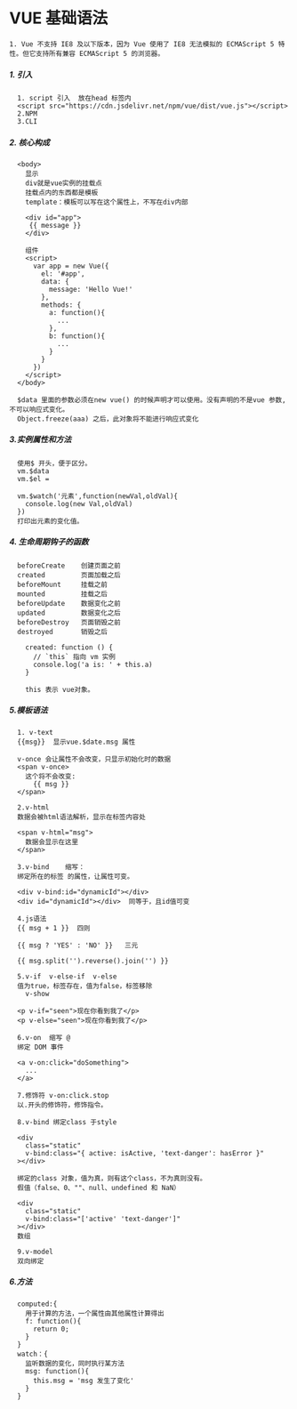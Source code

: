 # VUE 基础语法


    1. Vue 不支持 IE8 及以下版本，因为 Vue 使用了 IE8 无法模拟的 ECMAScript 5 特性。但它支持所有兼容 ECMAScript 5 的浏览器。

##### 1. 引入
      1. script 引入  放在head 标签内
      <script src="https://cdn.jsdelivr.net/npm/vue/dist/vue.js"></script>
      2.NPM
      3.CLI


##### 2. 核心构成
      <body>
        显示  
        div就是vue实例的挂载点 
        挂载点内的东西都是模板
        template：模板可以写在这个属性上，不写在div内部
        
        <div id="app">
         {{ message }}
        </div>
        
        组件
        <script>
          var app = new Vue({
            el: '#app',
            data: {
              message: 'Hello Vue!'
            },
            methods: {
              a: function(){
                ...
              },
              b: function(){
                ...
              }
            }
          })
        </script>
      </body>
      
      $data 里面的参数必须在new vue() 的时候声明才可以使用。没有声明的不是vue 参数,不可以响应式变化。
      Object.freeze(aaa) 之后，此对象将不能进行响应式变化

##### 3.实例属性和方法
```vue
  使用$ 开头，便于区分。
  vm.$data
  vm.$el =
  
  vm.$watch('元素',function(newVal,oldVal){
    console.log(new Val,oldVal)
  })
  打印出元素的变化值。
```

##### 4. 生命周期钩子的函数
```vue
  beforeCreate    创建页面之前
  created         页面加载之后
  beforeMount     挂载之前
  mounted         挂载之后
  beforeUpdate    数据变化之前
  updated         数据变化之后
  beforeDestroy   页面销毁之前
  destroyed       销毁之后
  
    created: function () {
      // `this` 指向 vm 实例
      console.log('a is: ' + this.a)
    }
    
    this 表示 vue对象。
```

##### 5.模板语法
      1. v-text
      {{msg}}  显示vue.$date.msg 属性
      
      v-once 会让属性不会改变，只显示初始化时的数据
      <span v-once>
        这个将不会改变: 
          {{ msg }}
      </span>
      
      2.v-html
      数据会被html语法解析，显示在标签内容处
      
      <span v-html="msg">
        数据会显示在这里
      </span>
      
      3.v-bind    缩写：
      绑定所在的标签 的属性，让属性可变。
      
      <div v-bind:id="dynamicId"></div>
      <div id="dynamicId"></div>  同等于，且id值可变
      
      4.js语法
      {{ msg + 1 }}  四则
    
      {{ msg ? 'YES' : 'NO' }}   三元
    
      {{ msg.split('').reverse().join('') }}
      
      5.v-if  v-else-if  v-else
      值为true，标签存在，值为false，标签移除
        v-show
    
      <p v-if="seen">现在你看到我了</p>
      <p v-else="seen">现在你看到我了</p>
      
      6.v-on  缩写 @
      绑定 DOM 事件
      
      <a v-on:click="doSomething">
        ...
      </a>
      
      7.修饰符 v-on:click.stop
      以.开头的修饰符，修饰指令。
      
      8.v-bind 绑定class 于style
      
      <div
        class="static"
        v-bind:class="{ active: isActive, 'text-danger': hasError }"
      ></div>
      
      绑定的class 对象，值为真，则有这个class，不为真则没有。
      假值（false、0、""、null、undefined 和 NaN） 
      
      <div
        class="static"
        v-bind:class="['active' 'text-danger']"
      ></div>
      数组
      
      9.v-model
      双向绑定

##### 6.方法
      computed:{
        用于计算的方法，一个属性由其他属性计算得出
        f: function(){
          return 0;
        }
      }
      watch：{
        监听数据的变化，同时执行某方法
        msg: function(){
          this.msg = 'msg 发生了变化'
        }
      }